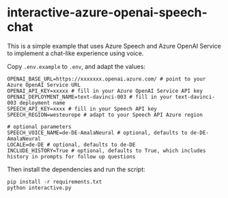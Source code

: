 # interactive-azure-openai-speech-chat

This is a simple example that uses Azure Speech and Azure OpenAI Service to implement a chat-like experience using voice.

Copy `.env.example` to `.env`, and adapt the values:

```env
OPENAI_BASE_URL=https://xxxxxxx.openai.azure.com/ # point to your Azure OpenAI Service URL
OPENAI_API_KEY=xxxxx # fill in your Azure OpenAI Service API key
OPENAI_DEPLOYMENT_NAME=text-davinci-003 # fill in your text-davinci-003 deployment name
SPEECH_API_KEY=xxxx # fill in your Speech API key
SPEECH_REGION=westeurope # adapt to your Speech API Azure region

# optional parameters
SPEECH_VOICE_NAME=de-DE-AmalaNeural # optional, defaults to de-DE-AmalaNeural
LOCALE=de-DE # optional, defaults to de-DE
INCLUDE_HISTORY=True # optional, defaults to True, which includes history in prompts for follow up questions
```

Then install the dependencies and run the script:

```console
pip install -r requirements.txt
python interactive.py
```